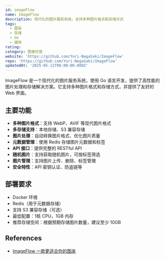 ```yaml
---
id: imageFlow
name: ImageFlow
description: 现代化的图片服务系统，支持多种图片格式和存储方式
tags:
  - 图床
  - 存储
  - Go
  - 媒体
rating: 
category: 图像托管
website: 'https://github.com/Yuri-NagaSaki/ImageFlow'
repo: 'https://github.com/Yuri-NagaSaki/ImageFlow'
updatedAt: '2025-05-11T08:00:00.000Z'
---
```


ImageFlow 是一个现代化的图片服务系统，使用 Go 语言开发，提供了高性能的图片处理和存储解决方案。它支持多种图片格式和存储方式，并提供了友好的 Web 界面。

## 主要功能

- **多种图片格式**：支持 WebP、AVIF 等现代图片格式
- **多存储支持**：本地存储、S3 兼容存储
- **图片处理**：自动转换图片格式、优化图片质量
- **元数据管理**：使用 Redis 存储图片元数据和标签
- **API 接口**：提供完整的 RESTful API
- **随机图片**：支持获取随机图片，可按标签筛选
- **图片管理**：支持图片上传、删除、标签管理
- **安全特性**：API 密钥认证、防盗链等

## 部署要求

- Docker 环境
- Redis（用于元数据存储）
- 支持 S3 兼容存储（可选）
- 最低配置：1核 CPU，1GB 内存
- 推荐存储空间：根据预期存储图片数量，建议至少 10GB 

## References
- [ImageFlow 一款更适合你的图床](https://catcat.blog/imageflow-install.html)